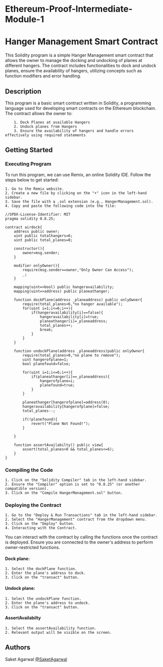 # Ethereum-Proof-Intermediate-Module-1
# Hanger Management Smart Contract

This Solidity program is a simple Hanger Management smart contract that allows the owner to manage the docking and undocking of planes at different hangers. The contract includes functionalities to dock and undock planes, ensure the availability of hangers, utilizing concepts such as function modifiers and error handling.

## Description

This program is a basic smart contract written in Solidity, a programming language used for developing smart contracts on the Ethereum blockchain. The contract allows the owner to:

        1. Dock Planes at available Hangers
        2. Undock planes from Hangers
        3. Ensure the availability of hangers and handle errors effectively using required statements

## Getting Started

### Executing Program

To run this program, we can use Remix, an online Solidity IDE. Follow the steps below to get started:

    1. Go to the Remix website.
    2. Create a new file by clicking on the "+" icon in the left-hand sidebar.
    3. Save the file with a .sol extension (e.g., HangerManagement.sol).
    4. Copy and paste the following code into the file:
    
```solidity
//SPDX-License-Identifier: MIT
pragma solidity 0.8.25;

contract airdock{
    address public owner;
    uint public totalhangers=6;
    uint public total_planes=0;

    constructor(){
        owner=msg.sender;
    }

    modifier onlyOwner(){
        require(msg.sender==owner,"Only Owner Can Access");
        _;
    }

    mapping(uint=>bool) public hangeravailability;
    mapping(uint=>address) public planeathanger;

    function dockPlane(address _planeaddress) public onlyOwner{
        require(total_planes<6,"no hanger available");
        for(uint i=1;i<=6;i++){
            if(hangeravailability[i]==false){
                hangeravailability[i]=true;
                planeathanger[i]=_planeaddress;
                total_planes++;
                break;
            }
        }
    }

    function undockPlane(address _planeaddress)public onlyOwner{
        require(total_planes>0,"no plane to remove");
        uint hangerofplane=1;
        bool planefound=false;

        for(uint i=1;i<=6;i++){
            if(planeathanger[i]==_planeaddress){
                hangerofplane=i;
                planefound=true;
            }
        }

        planeathanger[hangerofplane]=address(0);
        hangeravailability[hangerofplane]=false;
        total_planes--;

        if(!planefound){
            revert("Plane Not Found!");
        }

    }

    function assertAvailabilty() public view{
        assert(total_planes>0 && total_planes<=6);
    }
}
```
### Compiling the Code

    1. Click on the "Solidity Compiler" tab in the left-hand sidebar.
    2. Ensure the "Compiler" option is set to "0.8.25" (or another compatible version).
    3. Click on the "Compile HangerManagement.sol" button.

### Deploying the Contract

    1. Go to the "Deploy & Run Transactions" tab in the left-hand sidebar.
    2. Select the "HangerManagement" contract from the dropdown menu.
    3. Click on the "Deploy" button.
    4. Interacting with the Contract.

You can interact with the contract by calling the functions once the contract is deployed. Ensure you are connected to the owner's address to perform owner-restricted functions.

#### Dock plane:
    1. Select the dockPlane function.
    2. Enter the plane's address to dock.
    3. Click on the "transact" button.

#### Undock plane:
    1. Select the undockPlane function.
    2. Enter the plane's address to undock.
    3. Click on the "transact" button.

#### AssertAvailabilty
    1. Select the assertAvailability function.
    2. Relevant output will be visible on the screen.
    
## Authors
Saket Agarwal
[@SaketAgarwal](https://www.linkedin.com/in/saket-agarwal007)
